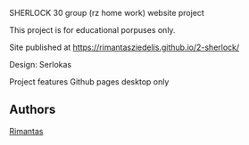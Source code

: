 SHERLOCK
30 group (rz home work) website project

This project is for educational porpuses only. 

Site published at https://rimantasziedelis.github.io/2-sherlock/

Design: Serlokas

Project features
Github pages
desktop only

## Authors
[Rimantas](https://github.com/RimantasZiedelis)
